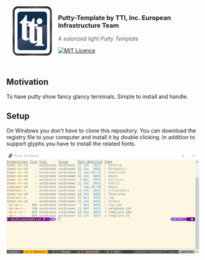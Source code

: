 <img src="https://raw.githubusercontent.com/ttiinc/.dotfiles/master/img/TTI_Avatar_tiny.png" align="left" width="135px" height="135px" />

### Putty-Template by TTI, Inc. European Infrastructure Team
> *A solarized light Putty Template*

[![MIT Licence](https://badges.frapsoft.com/os/mit/mit.svg?v=103)](https://opensource.org/licenses/mit-license.php)

<br />

## Motivation
To have putty show fancy glancy terminals. Simple to install and handle.

## Setup
On Windows you don't have to clone this repository. You can download the
registry file to your computer and install it by double clicking. In addition to
support glyphs you have to install the related fonts.

[![putty](https://github.com/ttiinc/Putty-Template/raw/master/img/putty.png)](#features)

